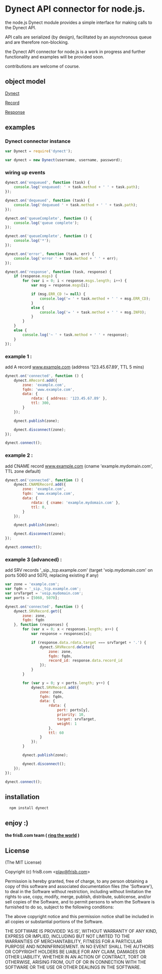 Dynect API connector for node.js.
===

the node.js Dynect module provides a simple interface for making calls to the Dynect API.

API calls are serialized (by design), facilitated by an asynchronous queue and are therefore non-blocking.

the Dynect API connector for node.js is a work in progress and further functionality and examples will be provided soon.

contributions are welcome of course.

## object model

[Dynect](https://github.com/frisb/dynect/wiki/Dynect)

[Record](https://github.com/frisb/dynect/wiki/Record)

[Response](https://github.com/frisb/dynect/wiki/Response)

## examples

### Dynect connector instance

``` js
var Dynect = require('dynect');

var dynect = new Dynect(username, username, password);
```


### wiring up events

``` js
dynect.on('enqueued', function (task) {
	console.log('enqueued: ' + task.method + ' ' + task.path);
});

dynect.on('dequeued', function (task) {
	console.log('dequeued ' + task.method + ' ' + task.path);
});

dynect.on('queueComplete', function () {
	console.log('queue complete');
});

dynect.on('queueComplete', function () {
	console.log('*');
});

dynect.on('error', function (task, err) {
	console.log('error ' + task.method + ' ' + err);
});

dynect.on('response', function (task, response) {
	if (response.msgs) {
		for (var i = 0; i < response.msgs.length; i++) {
			var msg = response.msgs[i];

			if (msg.ERR_CD != null) {
				console.log('= ' + task.method + ' ' + msg.ERR_CD);
			}
			else {
				console.log('= ' + task.method + ' ' + msg.INFO);
			}
		}
	}
	else {
		console.log('~ ' + task.method + ' ' + response);
	}
});
```


### example 1 :
 
add A record www.example.com (address '123.45.67.89', TTL 5 mins)

``` js
dynect.on('connected', function () {
	dynect.ARecord.add({
		zone: 'example.com',
		fqdn: 'www.example.com',
		data: {
			rdata: { address: '123.45.67.89' },
			ttl: 300,
		}
	});

	dynect.publish(zone);

	dynect.disconnect(zone);
});

dynect.connect();
```

### example 2 : 

add CNAME record www.example.com (cname 'example.mydomain.com', TTL zone default)

``` js
dynect.on('connected', function () {
	dynect.CNAMERecord.add({
		zone: 'example.com',
		fqdn: 'www.example.com',
		data: {
			rdata: { cname: 'example.mydomain.com' },
			ttl: 0,
		}
	});

	dynect.publish(zone);

	dynect.disconnect(zone);
});

dynect.connect();
```

### example 3 (advanced) : 

add SRV records '_sip._tcp.example.com' (target 'voip.mydomain.com' on ports 5060 and 5070, replacing existing if any)

``` js
var zone = 'example.com';
var fqdn = '_sip._tcp.example.com';
var srvTarget = 'voip.mydomain.com';
var ports = [5060, 5070];

dynect.on('connected', function () {
	dynect.SRVRecord.get({
		zone: zone,
		fqdn: fqdn
	}, function (responses) {
		for (var x = 0; x < responses.length; x++) {
			var response = responses[x];

			if (response.data.rdata.target === srvTarget + '.') {
				dynect.SRVRecord.delete({
					zone: zone,
					fqdn: fqdn,
					record_id: response.data.record_id
				});
			}
		}

		for (var y = 0; y < ports.length; y++) {
			dynect.SRVRecord.add({
				zone: zone,
				fqdn: fqdn,
				data: {
					rdata: {
						port: ports[y],
						priority: 10,
						target: srvTarget,
						weight: 1
					},
					ttl: 60
				}
			});
		}

		dynect.publish(zone);

		dynect.disconnect();
	});
});

dynect.connect();
```

## installation

```
  npm install dynect
```

## enjoy :)

#### the frisB.com team ( [ring the world](http://www.frisb.com "frisB.com") )


## License

(The MIT License)

Copyright (c) frisB.com &lt;play@frisb.com&gt;

Permission is hereby granted, free of charge, to any person obtaining
a copy of this software and associated documentation files (the
'Software'), to deal in the Software without restriction, including
without limitation the rights to use, copy, modify, merge, publish,
distribute, sublicense, and/or sell copies of the Software, and to
permit persons to whom the Software is furnished to do so, subject to
the following conditions:

The above copyright notice and this permission notice shall be
included in all copies or substantial portions of the Software.

THE SOFTWARE IS PROVIDED 'AS IS', WITHOUT WARRANTY OF ANY KIND,
EXPRESS OR IMPLIED, INCLUDING BUT NOT LIMITED TO THE WARRANTIES OF
MERCHANTABILITY, FITNESS FOR A PARTICULAR PURPOSE AND NONINFRINGEMENT.
IN NO EVENT SHALL THE AUTHORS OR COPYRIGHT HOLDERS BE LIABLE FOR ANY
CLAIM, DAMAGES OR OTHER LIABILITY, WHETHER IN AN ACTION OF CONTRACT,
TORT OR OTHERWISE, ARISING FROM, OUT OF OR IN CONNECTION WITH THE
SOFTWARE OR THE USE OR OTHER DEALINGS IN THE SOFTWARE.